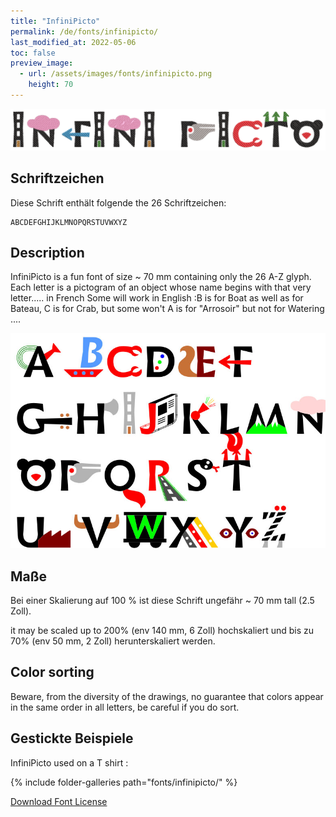 ```yaml
---
title: "InfiniPicto"
permalink: /de/fonts/infinipicto/
last_modified_at: 2022-05-06
toc: false
preview_image:
  - url: /assets/images/fonts/infinipicto.png
    height: 70
---
```

![InfiniPicto](/assets/images/fonts/infinipicto.png)

## Schriftzeichen

Diese Schrift enthält folgende the 26 Schriftzeichen: 

	ABCDEFGHIJKLMNOPQRSTUVWXYZ


## Description
InfiniPicto is a fun font of size ~ 70 mm containing only the 26 A-Z glyph. Each letter is a pictogram of an object whose name begins with that very letter..... in French
Some will work in English :B is for Boat as well as for Bateau, C is for Crab, but some won't A is for "Arrosoir" but  not  for Watering ....

![Sample ](/assets/images/fonts/infinipicto3.jpg)

## Maße
Bei einer Skalierung auf 100 % ist diese Schrift ungefähr ~ 70 mm tall (2.5 Zoll).

it may be scaled up to 200% (env 140 mm, 6 Zoll) hochskaliert und bis zu 70% (env 50 mm, 2 Zoll) herunterskaliert werden.

## Color sorting

Beware, from the diversity of the drawings, no guarantee that colors appear in the same order in all letters, be careful if you do sort.

## Gestickte Beispiele

InfiniPicto used on a T shirt :

{% include folder-galleries path="fonts/infinipicto/" %}


[Download Font License](https://github.com/inkstitch/inkstitch/tree/main/fonts/infinipicto/LICENSE)
